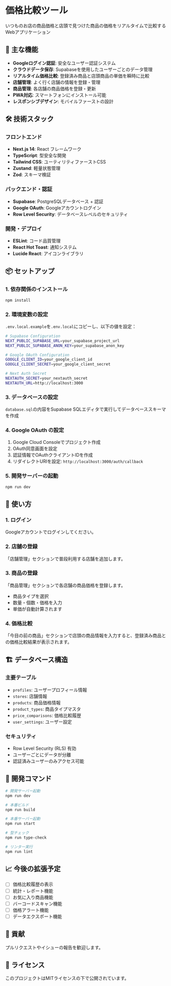 # 価格比較ツール

いつものお店の商品価格と店頭で見つけた商品の価格をリアルタイムで比較するWebアプリケーション

## 🚀 主な機能

- **Googleログイン認証**: 安全なユーザー認証システム
- **クラウドデータ保存**: Supabaseを使用したユーザーごとのデータ管理
- **リアルタイム価格比較**: 登録済み商品と店頭商品の単価を瞬時に比較
- **店舗管理**: よく行く店舗の情報を登録・管理
- **商品管理**: 各店舗の商品価格を登録・更新
- **PWA対応**: スマートフォンにインストール可能
- **レスポンシブデザイン**: モバイルファーストの設計

## 🛠️ 技術スタック

### フロントエンド
- **Next.js 14**: React フレームワーク
- **TypeScript**: 型安全な開発
- **Tailwind CSS**: ユーティリティファーストCSS
- **Zustand**: 軽量状態管理
- **Zod**: スキーマ検証

### バックエンド・認証
- **Supabase**: PostgreSQLデータベース + 認証
- **Google OAuth**: Googleアカウントログイン
- **Row Level Security**: データベースレベルのセキュリティ

### 開発・デプロイ
- **ESLint**: コード品質管理
- **React Hot Toast**: 通知システム
- **Lucide React**: アイコンライブラリ

## 📦 セットアップ

### 1. 依存関係のインストール
```bash
npm install
```

### 2. 環境変数の設定
`.env.local.example`を`.env.local`にコピーし、以下の値を設定：

```bash
# Supabase Configuration
NEXT_PUBLIC_SUPABASE_URL=your_supabase_project_url
NEXT_PUBLIC_SUPABASE_ANON_KEY=your_supabase_anon_key

# Google OAuth Configuration  
GOOGLE_CLIENT_ID=your_google_client_id
GOOGLE_CLIENT_SECRET=your_google_client_secret

# Next Auth Secret
NEXTAUTH_SECRET=your_nextauth_secret
NEXTAUTH_URL=http://localhost:3000
```

### 3. データベースの設定
`database.sql`の内容をSupabase SQLエディタで実行してデータベーススキーマを作成

### 4. Google OAuth の設定
1. Google Cloud Consoleでプロジェクト作成
2. OAuth同意画面を設定
3. 認証情報でOAuthクライアントIDを作成
4. リダイレクトURIを設定: `http://localhost:3000/auth/callback`

### 5. 開発サーバーの起動
```bash
npm run dev
```

## 📱 使い方

### 1. ログイン
Googleアカウントでログインしてください。

### 2. 店舗の登録
「店舗管理」セクションで普段利用する店舗を追加します。

### 3. 商品の登録
「商品管理」セクションで各店舗の商品価格を登録します。
- 商品タイプを選択
- 数量・個数・価格を入力
- 単価が自動計算されます

### 4. 価格比較
「今目の前の商品」セクションで店頭の商品情報を入力すると、登録済み商品との価格比較結果が表示されます。

## 🏗️ データベース構造

### 主要テーブル
- `profiles`: ユーザープロフィール情報
- `stores`: 店舗情報
- `products`: 商品価格情報
- `product_types`: 商品タイプマスタ
- `price_comparisons`: 価格比較履歴
- `user_settings`: ユーザー設定

### セキュリティ
- Row Level Security (RLS) 有効
- ユーザーごとにデータが分離
- 認証済みユーザーのみアクセス可能

## 🔧 開発コマンド

```bash
# 開発サーバー起動
npm run dev

# 本番ビルド
npm run build

# 本番サーバー起動
npm run start

# 型チェック
npm run type-check

# リンター実行
npm run lint
```

## 📈 今後の拡張予定

- [ ] 価格比較履歴の表示
- [ ] 統計・レポート機能
- [ ] お気に入り商品機能
- [ ] バーコードスキャン機能
- [ ] 価格アラート機能
- [ ] データエクスポート機能

## 🤝 貢献

プルリクエストやイシューの報告を歓迎します。

## 📄 ライセンス

このプロジェクトはMITライセンスの下で公開されています。

